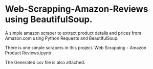 # Web-Scrapping-Amazon-Reviews using BeautifulSoup.

A simple amazon scraper to extract product details and prices from Amazon.com using Python Requests and BeautifulSoup.

There is one simple scrapers in this project.
Web Scrapping - Amazon Product Reviews.ipynb



The Generated csv file is also attached.
